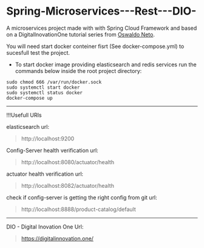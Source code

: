 # Spring-Microservices---Rest---DIO-
A microservices project made with with Spring Cloud Framework and based on a DigitalInovationOne tutorial series from [Oswaldo Neto](https://github.com/oswaldoneto).



You will need start docker conteiner fisrt (See docker-compose.yml) to sucesfull test the project.


- To start docker image providing elasticsearch and redis services run the commands below inside the root project directory:

```
sudo chmod 666 /var/run/docker.sock
sudo systemctl start docker 
sudo systemctl status docker
docker-compose up
```
---

!!!Usefull URIs

elasticsearch url: 

> http://localhost:9200

Config-Server health verification url:

> http://localhost:8080/actuator/health

actuator health verification url:
  
> http://localhost:8082/actuator/health

check if config-server is getting the right config from git url: 

> http://localhost:8888/product-catalog/default

---

DIO - Digital Inovation One Url:

> https://digitalinnovation.one/
